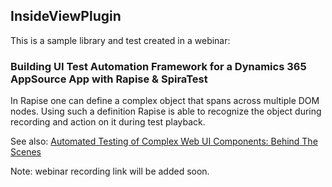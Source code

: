 ## InsideViewPlugin

This is a sample library and test created in a webinar:

### Building UI Test Automation Framework for a Dynamics 365 AppSource App with Rapise & SpiraTest

In Rapise one can define a complex object that spans across multiple DOM nodes. Using such a definition Rapise is able to recognize the object during recording and action on it during test playback. 

See also: [Automated Testing of Complex Web UI Components: Behind The Scenes](https://www.inflectra.com/Ideas/Entry/techtuesday-automated-testing-of-complex-web-ui-co-479.aspx)

Note: webinar recording link will be added soon.